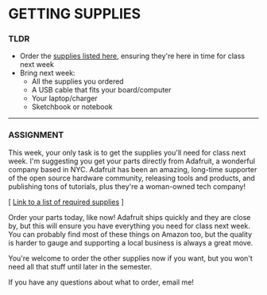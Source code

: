 # GETTING SUPPLIES

### TLDR  
* Order the [supplies listed here](https://docs.google.com/spreadsheets/d/1eFKwcQB5PgZMCaIBkQ6jCpR6jHgA8spqsIOZDBLMFAg/edit?usp=sharing), ensuring they're here in time for class next week  
* Bring next week:  
  * All the supplies you ordered  
  * A USB cable that fits your board/computer  
  * Your laptop/charger  
  * Sketchbook or notebook

***

### ASSIGNMENT
This week, your only task is to get the supplies you'll need for class next week. I'm suggesting you get your parts directly from Adafruit, a wonderful company based in NYC. Adafruit has been an amazing, long-time supporter of the open source hardware community, releasing tools and products, and publishing tons of tutorials, plus they're a woman-owned tech company!

\[ [Link to a list of required supplies](https://docs.google.com/spreadsheets/d/1eFKwcQB5PgZMCaIBkQ6jCpR6jHgA8spqsIOZDBLMFAg/edit?usp=sharing) \]

Order your parts today, like now! Adafruit ships quickly and they are close by, but this will ensure you have everything you need for class next week. You can probably find most of these things on Amazon too, but the quality is harder to gauge and supporting a local business is always a great move.

You're welcome to order the other supplies now if you want, but you won't need all that stuff until later in the semester.

If you have any questions about what to order, email me!

